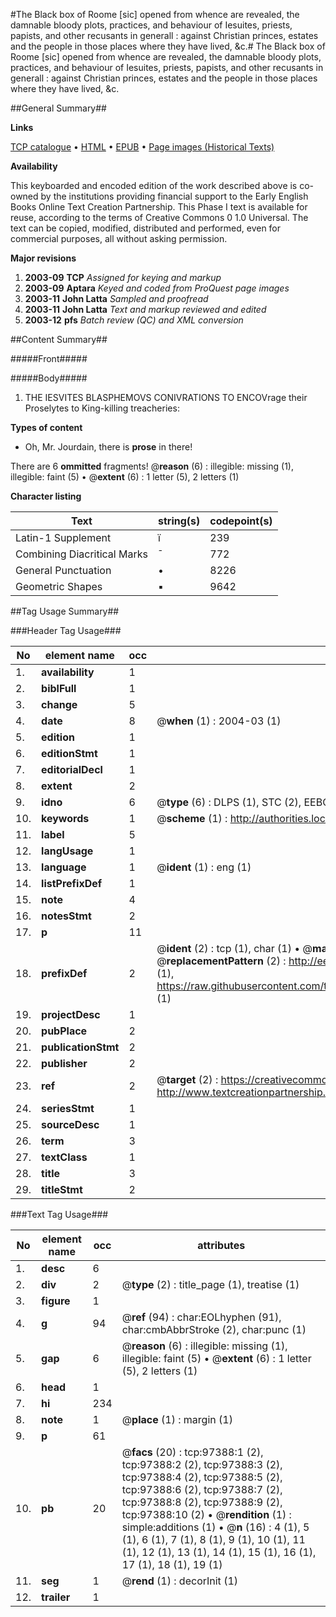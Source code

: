 #The Black box of Roome [sic] opened from whence are revealed, the damnable bloody plots, practices, and behaviour of Iesuites, priests, papists, and other recusants in generall : against Christian princes, estates and the people in those places where they have lived, &c.#
The Black box of Roome [sic] opened from whence are revealed, the damnable bloody plots, practices, and behaviour of Iesuites, priests, papists, and other recusants in generall : against Christian princes, estates and the people in those places where they have lived, &c.

##General Summary##

**Links**

[TCP catalogue](http://www.ota.ox.ac.uk/tcp/)  • 
[HTML](http://tei.it.ox.ac.uk/tcp/Texts-HTML/free/A28/A28269.html)  • 
[EPUB](http://tei.it.ox.ac.uk/tcp/Texts-EPUB/free/A28/A28269.epub) • 
[Page images (Historical Texts)](https://data.historicaltexts.jisc.ac.uk/view?pubId=eebo-13098727e&pageId=eebo-13098727e-97388-1)

**Availability**

This keyboarded and encoded edition of the
	       work described above is co-owned by the institutions
	       providing financial support to the Early English Books
	       Online Text Creation Partnership. This Phase I text is
	       available for reuse, according to the terms of Creative
	       Commons 0 1.0 Universal. The text can be copied,
	       modified, distributed and performed, even for
	       commercial purposes, all without asking permission.

**Major revisions**

1. __2003-09__ __TCP__ *Assigned for keying and markup*
1. __2003-09__ __Aptara__ *Keyed and coded from ProQuest page images*
1. __2003-11__ __John Latta__ *Sampled and proofread*
1. __2003-11__ __John Latta__ *Text and markup reviewed and edited*
1. __2003-12__ __pfs__ *Batch review (QC) and XML conversion*

##Content Summary##

#####Front#####

#####Body#####

1. THE
IESVITES
BLASPHEMOVS CONIVRATIONS
TO ENCOVrage
their Proselytes to King-killing
treacheries:

**Types of content**

  * Oh, Mr. Jourdain, there is **prose** in there!

There are 6 **ommitted** fragments! 
 @__reason__ (6) : illegible: missing (1), illegible: faint (5)  •  @__extent__ (6) : 1 letter (5), 2 letters (1)

**Character listing**


|Text|string(s)|codepoint(s)|
|---|---|---|
|Latin-1 Supplement|ï|239|
|Combining             Diacritical Marks|̄|772|
|General Punctuation|•|8226|
|Geometric Shapes|▪|9642|

##Tag Usage Summary##

###Header Tag Usage###

|No|element name|occ|attributes|
|---|---|---|---|
|1.|__availability__|1||
|2.|__biblFull__|1||
|3.|__change__|5||
|4.|__date__|8| @__when__ (1) : 2004-03 (1)|
|5.|__edition__|1||
|6.|__editionStmt__|1||
|7.|__editorialDecl__|1||
|8.|__extent__|2||
|9.|__idno__|6| @__type__ (6) : DLPS (1), STC (2), EEBO-CITATION (1), OCLC (1), VID (1)|
|10.|__keywords__|1| @__scheme__ (1) : http://authorities.loc.gov/ (1)|
|11.|__label__|5||
|12.|__langUsage__|1||
|13.|__language__|1| @__ident__ (1) : eng (1)|
|14.|__listPrefixDef__|1||
|15.|__note__|4||
|16.|__notesStmt__|2||
|17.|__p__|11||
|18.|__prefixDef__|2| @__ident__ (2) : tcp (1), char (1)  •  @__matchPattern__ (2) : ([0-9\-]+):([0-9IVX]+) (1), (.+) (1)  •  @__replacementPattern__ (2) : http://eebo.chadwyck.com/downloadtiff?vid=$1&page=$2 (1), https://raw.githubusercontent.com/textcreationpartnership/Texts/master/tcpchars.xml#$1 (1)|
|19.|__projectDesc__|1||
|20.|__pubPlace__|2||
|21.|__publicationStmt__|2||
|22.|__publisher__|2||
|23.|__ref__|2| @__target__ (2) : https://creativecommons.org/publicdomain/zero/1.0/ (1), http://www.textcreationpartnership.org/docs/. (1)|
|24.|__seriesStmt__|1||
|25.|__sourceDesc__|1||
|26.|__term__|3||
|27.|__textClass__|1||
|28.|__title__|3||
|29.|__titleStmt__|2||


###Text Tag Usage###

|No|element name|occ|attributes|
|---|---|---|---|
|1.|__desc__|6||
|2.|__div__|2| @__type__ (2) : title_page (1), treatise (1)|
|3.|__figure__|1||
|4.|__g__|94| @__ref__ (94) : char:EOLhyphen (91), char:cmbAbbrStroke (2), char:punc (1)|
|5.|__gap__|6| @__reason__ (6) : illegible: missing (1), illegible: faint (5)  •  @__extent__ (6) : 1 letter (5), 2 letters (1)|
|6.|__head__|1||
|7.|__hi__|234||
|8.|__note__|1| @__place__ (1) : margin (1)|
|9.|__p__|61||
|10.|__pb__|20| @__facs__ (20) : tcp:97388:1 (2), tcp:97388:2 (2), tcp:97388:3 (2), tcp:97388:4 (2), tcp:97388:5 (2), tcp:97388:6 (2), tcp:97388:7 (2), tcp:97388:8 (2), tcp:97388:9 (2), tcp:97388:10 (2)  •  @__rendition__ (1) : simple:additions (1)  •  @__n__ (16) : 4 (1), 5 (1), 6 (1), 7 (1), 8 (1), 9 (1), 10 (1), 11 (1), 12 (1), 13 (1), 14 (1), 15 (1), 16 (1), 17 (1), 18 (1), 19 (1)|
|11.|__seg__|1| @__rend__ (1) : decorInit (1)|
|12.|__trailer__|1||

